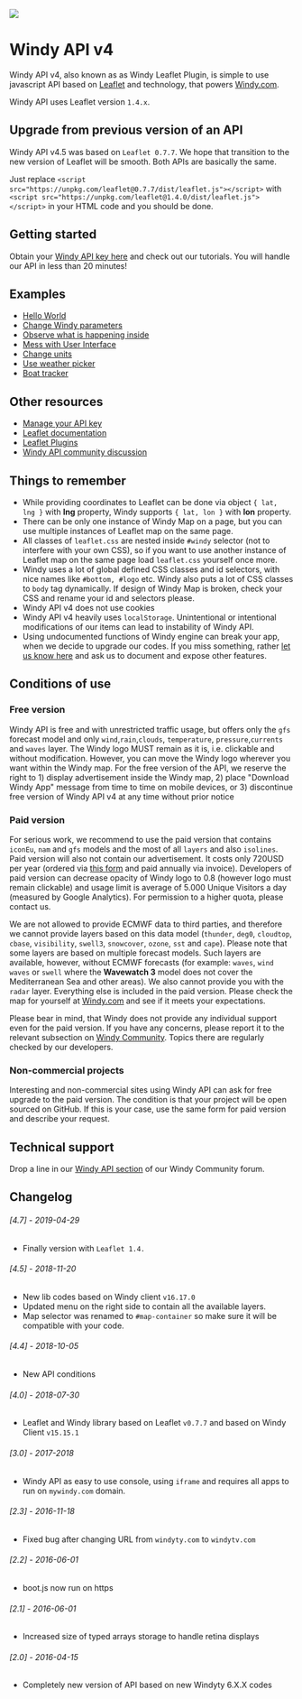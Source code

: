 ![](assets/intro4.gif)

# Windy API v4
Windy API v4, also known as as Windy Leaflet Plugin, is simple to use javascript API based on [Leaflet](https://leafletjs.com/) and technology, that powers [Windy.com](https://www.windy.com).

Windy API uses Leaflet version `1.4.x`.

## Upgrade from previous version of an API
Windy API v4.5 was based on `Leaflet 0.7.7`. We hope that transition to the new version of Leaflet will be smooth. Both APIs are basically the same.

Just replace `<script src="https://unpkg.com/leaflet@0.7.7/dist/leaflet.js"></script>` with `<script src="https://unpkg.com/leaflet@1.4.0/dist/leaflet.js"></script>`
in your HTML code and you should be done.

## Getting started
Obtain your [Windy API key here](https://api4.windy.com/api-key/) and check out our tutorials. You will handle our API in less than 20 minutes!

## Examples
 - [Hello World](https://api4.windy.com/examples/hello-world/)
 - [Change Windy parameters](https://api4.windy.com/examples/parameters/)
 - [Observe what is happening inside](https://api4.windy.com/examples/bcast/)
 - [Mess with User Interface](https://api4.windy.com/examples/navigation/)
 - [Change units](https://api4.windy.com/examples/metrics/)
 - [Use weather picker](https://api4.windy.com/examples/picker/)
 - [Boat tracker](https://api4.windy.com/examples/boat-tracker/)

## Other resources
 - [Manage your API key](https://api4.windy.com/api-key/)
 - [Leaflet documentation](https://leafletjs.com/)
 - [Leaflet Plugins](https://leafletjs.com/plugins.html)
 - [Windy API community discussion](https://community.windy.com/category/12/windy-api)

## Things to remember
 - While providing coordinates to Leaflet can be done via object `{ lat, lng }` with **lng** property, Windy supports `{ lat, lon }` with **lon** property.
 - There can be only one instance of Windy Map on a page, but you can use multiple instances of Leaflet map on the same page.
 - All classes of `leaflet.css` are nested inside `#windy` selector (not to interfere with your own CSS), so if you want to use another instance of Leaflet map on the same page load `leaflet.css` yourself once more.
 - Windy uses a lot of global defined CSS classes and id selectors, with nice names like `#bottom, #logo` etc. Windy also puts a lot of CSS classes to `body` tag dynamically. If design of Windy Map is broken, check your CSS and rename your id and selectors please.
 - Windy API v4 does not use cookies
 - Windy API v4 heavily uses `localStorage`. Unintentional or intentional modifications of our items can lead to instability of Windy API.
 - Using undocumented functions of Windy engine can break your app, when we decide to upgrade our codes. If you miss something, rather [let us know here](https://community.windy.com/category/12/windy-api) and ask us to document and expose other features.

## Conditions of use
### Free version
Windy API is free and with unrestricted traffic usage, but offers only the `gfs` forecast model and only `wind`,`rain`,`clouds`, `temperature`, `pressure`,`currents` and `waves` layer. The Windy logo MUST remain as it is, i.e. clickable and without modification. However, you can move the Windy logo wherever you want within the Windy map. For the free version of the API, we reserve the right to 1) display advertisement inside the Windy map, 2) place "Download Windy App" message from time to time on mobile devices, or 3) discontinue free version of Windy API v4 at any time without prior notice

### Paid version
For serious work, we recommend to use the paid version that contains `iconEu`, `nam` and `gfs` models and the most of all `layers` and also `isolines`. Paid version  will also not contain our advertisement. It costs only 720USD per year (ordered via [this form](https://goo.gl/forms/WYTQ2Uoq0l7KZckw1) and paid annually via invoice). Developers of paid version can decrease opacity of Windy logo to 0.8 (however logo must remain clickable) and usage limit is average of 5.000 Unique Visitors a day (measured by Google Analytics). For permission to a higher quota, please contact us.

We are not allowed to provide ECMWF data to third parties, and therefore we cannot provide layers based on this data model (`thunder`, `deg0`, `cloudtop`, `cbase`, `visibility`, `swell3`, `snowcover`, `ozone`, `sst` and `cape`). Please note that some layers are based on multiple forecast models. Such layers are available, however, without ECMWF forecasts (for example: `waves`, `wind waves` or `swell` where the **Wavewatch 3** model does not cover the Mediterranean Sea and other areas). We also cannot provide you with the `radar` layer. Everything else is included in the paid version. Please check the map for yourself at [Windy.com](https://www.windy.com/) and see if it meets your expectations.

Please bear in mind, that Windy does not provide any individual support even for the paid version. If you have any concerns, please report it to the relevant subsection on [Windy Community](https://community.windy.com/category/12/windy-api-v4). Topics there are regularly checked by our developers.

### Non-commercial projects
Interesting and non-commercial sites using Windy API can ask for free upgrade to the paid version. The condition is that your project will be open sourced on GitHub. If this is your case, use the same form for paid version and describe your request.

## Technical support
Drop a line in our [Windy API section](https://community.windy.com/category/12/windy-api) of our Windy Community forum.

## Changelog
###### [4.7] - 2019-04-29
- Finally version with `Leaflet 1.4.`

###### [4.5] - 2018-11-20
- New lib codes based on Windy client `v16.17.0`
- Updated menu on the right side to contain all the available layers.
- Map selector was renamed to `#map-container` so make sure it will be compatible with your code.

###### [4.4] - 2018-10-05
- New API conditions

###### [4.0] - 2018-07-30
- Leaflet and Windy library based on Leaflet `v0.7.7` and based on Windy Client `v15.15.1`

###### [3.0] - 2017-2018
- Windy API as easy to use console, using `iframe` and requires all apps to run on `mywindy.com` domain.

###### [2.3] - 2016-11-18
- Fixed bug after changing URL from `windyty.com` to `windytv.com`

###### [2.2] - 2016-06-01
- boot.js now run on https

###### [2.1] - 2016-06-01
- Increased size of typed arrays storage to handle retina displays

###### [2.0] - 2016-04-15
- Completely new version of API based on new Windyty 6.X.X codes

